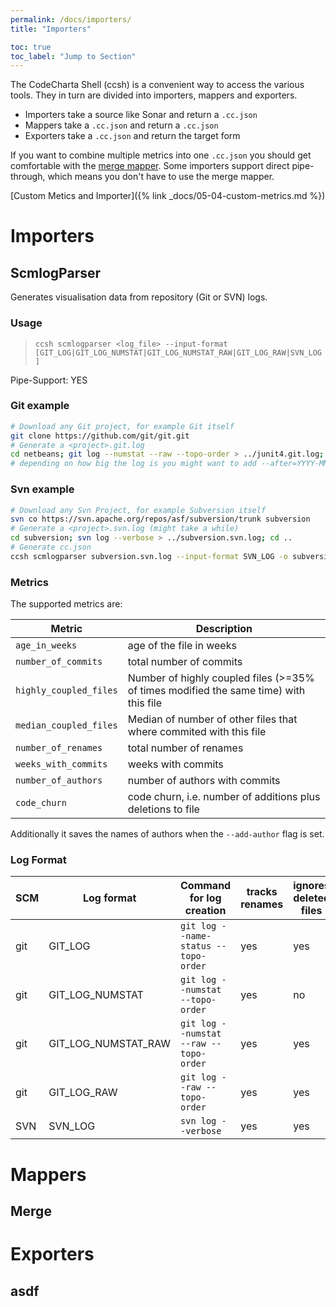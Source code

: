 ```yaml
---
permalink: /docs/importers/
title: "Importers"

toc: true
toc_label: "Jump to Section"
---
```


The CodeCharta Shell (ccsh) is a convenient way to access the various tools. They in turn are divided into importers, mappers and exporters.

- Importers take a source like Sonar and return a `.cc.json`
- Mappers take a `.cc.json` and return a `.cc.json`
- Exporters take a `.cc.json` and return the target form

If you want to combine multiple metrics into one `.cc.json` you should get comfortable with the [merge mapper](#merge). Some importers support direct pipe-through, which means you don't have to use the merge mapper.

[Custom Metics and Importer]({% link _docs/05-04-custom-metrics.md %})

# Importers

## ScmlogParser

Generates visualisation data from repository (Git or SVN) logs.

### Usage

> `ccsh scmlogparser <log_file> --input-format [GIT_LOG|GIT_LOG_NUMSTAT|GIT_LOG_NUMSTAT_RAW|GIT_LOG_RAW|SVN_LOG]`

Pipe-Support: YES

### Git example

```bash
# Download any Git project, for example Git itself
git clone https://github.com/git/git.git
# Generate a <project>.git.log
cd netbeans; git log --numstat --raw --topo-order > ../junit4.git.log; cd ..
# depending on how big the log is you might want to add --after=YYYY-MM-DD
```

### Svn example

```bash
# Download any Svn Project, for example Subversion itself
svn co https://svn.apache.org/repos/asf/subversion/trunk subversion
# Generate a <project>.svn.log (might take a while)
cd subversion; svn log --verbose > ../subversion.svn.log; cd ..
# Generate cc.json
ccsh scmlogparser subversion.svn.log --input-format SVN_LOG -o subversion.svn.cc.json
```

### Metrics

The supported metrics are:

| Metric                 | Description                                                                           |
| ---------------------- | ------------------------------------------------------------------------------------- |
| `age_in_weeks`         | age of the file in weeks                                                              |
| `number_of_commits`    | total number of commits                                                               |
| `highly_coupled_files` | Number of highly coupled files (>=35% of times modified the same time) with this file |
| `median_coupled_files` | Median of number of other files that where commited with this file                    |
| `number_of_renames`    | total number of renames                                                               |
| `weeks_with_commits`   | weeks with commits                                                                    |
| `number_of_authors`    | number of authors with commits                                                        |
| `code_churn`           | code churn, i.e. number of additions plus deletions to file                           |

Additionally it saves the names of authors when the `--add-author` flag is set.

### Log Format

| SCM | Log format          | Command for log creation               | tracks renames | ignores deleted files | supports code churn |
| --- | ------------------- | -------------------------------------- | -------------- | --------------------- | ------------------- |
| git | GIT_LOG             | `git log --name-status --topo-order`   | yes            | yes                   | no                  |
| git | GIT_LOG_NUMSTAT     | `git log --numstat --topo-order`       | yes            | no                    | yes                 |
| git | GIT_LOG_NUMSTAT_RAW | `git log --numstat --raw --topo-order` | yes            | yes                   | yes                 |
| git | GIT_LOG_RAW         | `git log --raw --topo-order`           | yes            | yes                   | no                  |
| SVN | SVN_LOG             | `svn log --verbose`                    | yes            | yes                   | no                  |

# Mappers

## Merge

# Exporters

## asdf
